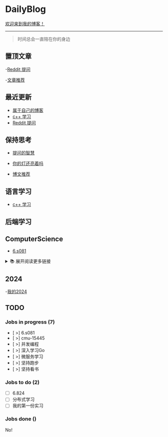 # DailyBlog

[欢迎来到我的博客！](https://blogs.zhaozhonghe.me)

---

> 时间总会一直陪在你的身边

## 置顶文章

-[Reddit 提问](https://github.com/Zhonghe-zhao/DailyBlog/issues/7)

-[文章推荐](https://github.com/Zhonghe-zhao/DailyBlog/issues/9)

## 最近更新

- [属于自己的博客](https://github.com/Zhonghe-zhao/DailyBlog/issues/1)
- [c++ 学习](https://github.com/Zhonghe-zhao/DailyBlog/issues/2)
- [Reddit 提问](https://github.com/Zhonghe-zhao/DailyBlog/issues/7)

## 保持思考

- [提问的智慧](https://github.com/Zhonghe-zhao/DailyBlog/issues/6)

- [你的灯还亮着吗](https://github.com/Zhonghe-zhao/DailyBlog/issues/5)

- [博文推荐](https://github.com/Zhonghe-zhao/DailyBlog/issues/9)

## 语言学习

- [c++ 学习](https://github.com/Zhonghe-zhao/DailyBlog/issues/2)

## 后端学习

## ComputerScience

- [6.s081](https://github.com/Zhonghe-zhao/DailyBlog/issues/8)

<details>
  <summary>📚 展开阅读更多链接</summary>
</details>

## 2024

-[我的2024](https://github.com/Zhonghe-zhao/DailyBlog/issues/3)

## TODO

### Jobs in progress (7)
- [ >] 6.s081
- [ >] cmu-15445
- [ >] 并发编程
- [ >] 深入学习Go
- [ >] 微服务学习
- [ >] 坚持跑步
- [ >] 坚持看书
 
### Jobs to do (2)

- [ ] 6.824
- [ ] 分布式学习
- [ ] 我的第一份实习

### Jobs done ()

No!
